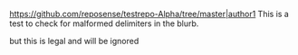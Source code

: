 https://github.com/reposense/testrepo-Alpha/tree/master|author1
This is a test to check for malformed delimiters in the blurb.
<!--chart--bunchofcharacters that don't count>
https://github.com/reposense/testrepo-Alpha/tree/master|author2
Another test to check
<!--chart - this is not legal and will be captured as part of the text -->
<!--chart-->but this is legal and will be ignored
